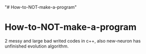 "# How-to-NOT-make-a-program" 
# How-to-NOT-make-a-program

2 messy and large bad writed codes in c++, also new-neuron has unfinished evolution algorithm.
